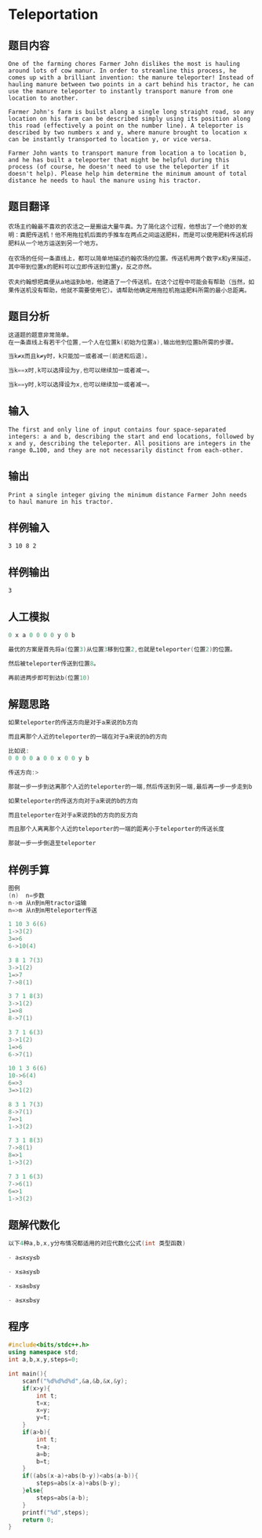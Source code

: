 # Teleportation



## 题目内容
    One of the farming chores Farmer John dislikes the most is hauling around lots of cow manur. In order to streamline this process, he comes up with a brilliant invention: the manure teleporter! Instead of hauling manure between two points in a cart behind his tractor, he can use the manure teleporter to instantly transport manure from one location to another.

    Farmer John's farm is builst along a single long straight road, so any location on his farm can be described simply using its position along this road (effectively a point on the number line). A teleporter is described by two numbers x and y, where manure brought to location x can be instantly transported to location y, or vice versa. 

    Farmer John wants to transport manure from location a to location b, and he has built a teleporter that might be helpful during this process (of course, he doesn't need to use the teleporter if it doesn't help). Please help him determine the minimum amount of total distance he needs to haul the manure using his tractor.

## 题目翻译
    农场主约翰最不喜欢的农活之一是搬运大量牛粪。为了简化这个过程，他想出了一个绝妙的发明：粪肥传送机！他不用拖拉机后面的手推车在两点之间运送肥料，而是可以使用肥料传送机将肥料从一个地方运送到另一个地方。

    在农场的任何一条直线上，都可以简单地描述约翰农场的位置。传送机用两个数字x和y来描述，其中带到位置x的肥料可以立即传送到位置y，反之亦然。

    农夫约翰想把粪便从a地运到b地，他建造了一个传送机，在这个过程中可能会有帮助（当然，如果传送机没有帮助，他就不需要使用它）。请帮助他确定用拖拉机拖运肥料所需的最小总距离。


## 题目分析
```c++
这道题的题意非常简单。
在一条直线上有若干个位置,一个人在位置k(初始为位置a),输出他到位置b所需的步骤。

当k≠x而且k≠y时，k只能加一或者减一(前进和后退)。

当k==x时,k可以选择设为y,也可以继续加一或者减一。

当k==y时,k可以选择设为x,也可以继续加一或者减一。
```

## 输入 
    The first and only line of input contains four space-separated integers: a and b, describing the start and end locations, followed by x and y, describing the teleporter. All positions are integers in the range 0…100, and they are not necessarily distinct from each-other.

## 输出
    Print a single integer giving the minimum distance Farmer John needs to haul manure in his tractor.

## 样例输入
    3 10 8 2

## 样例输出
    3
## 人工模拟
```c++
0 x a 0 0 0 0 y 0 b

最优的方案是首先将a(位置3)从位置3移到位置2,也就是teleporter(位置2)的位置。

然后被teleporter传送到位置8。

再前进两步即可到达b(位置10)
```

## 解题思路
```c++
如果teleporter的传送方向是对于a来说的b方向

而且离那个人近的teleporter的一端在对于a来说的b的方向

比如说:
0 0 0 0 a 0 0 x 0 0 y b

传送方向:>

那就一步一步到达离那个人近的teleporter的一端,然后传送到另一端,最后再一步一步走到b

如果teleporter的传送方向对于a来说的b的方向

而且teleporter在对于a来说的b的方向的反方向

而且那个人离离那个人近的teleporter的一端的距离小于teleporter的传送长度

那就一步一步倒退至teleporter
```

## 样例手算
```c++
图例
(n)  n=步数
n->m 从n到m用tractor运输
n=>m 从n到m用teleporter传送

1 10 3 6(6)
1->3(2)
3=>6
6->10(4)

3 8 1 7(3)
3->1(2)
1=>7
7->8(1)

3 7 1 8(3)
3->1(2)
1=>8
8->7(1)

3 7 1 6(3)
3->1(2)
1=>6
6->7(1)

10 1 3 6(6)
10->6(4)
6=>3
3=>1(2)

8 3 1 7(3)
8->7(1)
7=>1
1->3(2)

7 3 1 8(3)
7->8(1)
8=>1
1->3(2)

7 3 1 6(3)
7->6(1)
6=>1
1->3(2)
```

## 题解代数化
```c++
以下4种a,b,x,y分布情况都适用的对应代数化公式(int 类型函数)

- a≤x≤y≤b

- x≤a≤y≤b

- x≤a≤b≤y

- a≤x≤b≤y
``` 

## 程序
```c++
#include<bits/stdc++.h> 
using namespace std;
int a,b,x,y,steps=0;

int main(){
	scanf("%d%d%d%d",&a,&b,&x,&y);
	if(x>y){
		int t;
		t=x;
		x=y;
		y=t;
	}
	if(a>b){
		int t;
		t=a;
		a=b;
		b=t;
	}
	if((abs(x-a)+abs(b-y))<abs(a-b)){
		steps=abs(x-a)+abs(b-y);
	}else{
		steps=abs(a-b);
	}
	printf("%d",steps);
	return 0;
}
```
